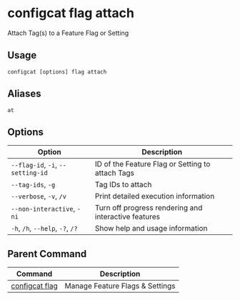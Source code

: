 # configcat flag attach
Attach Tag(s) to a Feature Flag or Setting
## Usage
```
configcat [options] flag attach
```
## Aliases
`at`
## Options
| Option | Description |
| ------ | ----------- |
| `--flag-id`, `-i`, `--setting-id` | ID of the Feature Flag or Setting to attach Tags |
| `--tag-ids`, `-g` | Tag IDs to attach |
| `--verbose`, `-v`, `/v` | Print detailed execution information |
| `--non-interactive`, `-ni` | Turn off progress rendering and interactive features |
| `-h`, `/h`, `--help`, `-?`, `/?` | Show help and usage information |
## Parent Command
| Command | Description |
| ------ | ----------- |
| [configcat flag](configcat-flag.md) | Manage Feature Flags & Settings |
